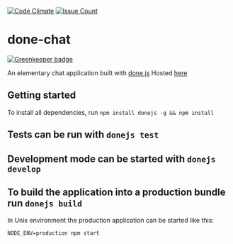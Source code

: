 [![Code Climate](https://codeclimate.com/github/kunagpal/done-chat/badges/gpa.svg)](https://codeclimate.com/github/kunagpal/done-chat)
[![Issue Count](https://codeclimate.com/github/kunagpal/done-chat/badges/issue_count.svg)](https://codeclimate.com/github/kunagpal/done-chat)

# done-chat

[![Greenkeeper badge](https://badges.greenkeeper.io/kunagpal/done-chat.svg)](https://greenkeeper.io/)

An elementary chat application built with [done.js](https://donejs.com/)
Hosted [here](https://donechat.herokuapp.com)

## Getting started

To install all dependencies, run `npm install donejs -g && npm install`

## Tests can be run with `donejs test`

## Development mode can be started with `donejs develop`

## To build the application into a production bundle run `donejs build`

In Unix environment the production application can be started like this:

```
NODE_ENV=production npm start
```
